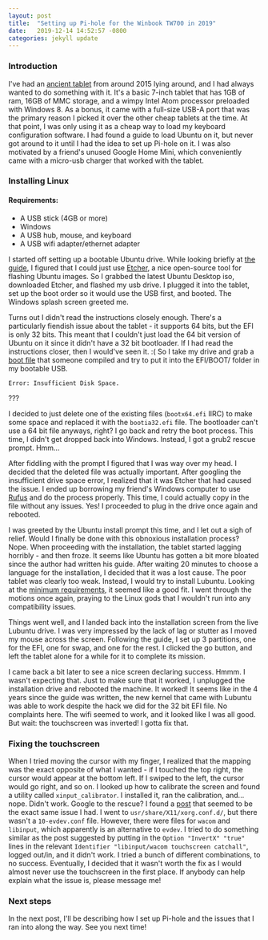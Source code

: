 ```yaml
---
layout: post
title:  "Setting up Pi-hole for the Winbook TW700 in 2019"
date:   2019-12-14 14:52:57 -0800
categories: jekyll update
---
```


### Introduction

I've had an [ancient tablet][winbook-info] from around 2015 lying around, and I had always wanted to do something with it. It's a basic 7-inch tablet that has 1GB of ram, 16GB of MMC storage, and a wimpy Intel Atom processor preloaded with Windows 8. As a bonus, it came with a full-size USB-A port that was the primary reason I picked it over the other cheap tablets at the time. At that point, I was only using it as a cheap way to load my keyboard configuration software. I had found a guide to load Ubuntu on it, but never got around to it until I had the idea to set up Pi-hole on it. I was also motivated by a friend's unused Google Home Mini, which conveniently came with a micro-usb charger that worked with the tablet.

### Installing Linux

#### Requirements:
- A USB stick (4GB or more)
- Windows
- A USB hub, mouse, and keyboard
- A USB wifi adapter/ethernet adapter

I started off setting up a bootable Ubuntu drive. While looking briefly at [the guide][infosoda-guide], I figured that I could just use [Etcher][balena-etcher], a nice open-source tool for flashing Ubuntu images. So I grabbed the latest Ubuntu Desktop iso, downloaded Etcher, and flashed my usb drive. I plugged it into the tablet, set up the boot order so it would use the USB first, and booted. The Windows splash screen greeted me.

Turns out I didn't read the instructions closely enough. There's a particularly fiendish issue about the tablet - it supports 64 bits, but the EFI is only 32 bits. This meant that I couldn't just load the 64 bit version of Ubuntu on it since it didn't have a 32 bit bootloader. If I had read the instructions closer, then I would've seen it. :( So I take my drive and grab a [boot file][32bit-loader] that someone compiled and try to put it into the EFI/BOOT/ folder in my bootable USB.

`Error: Insufficient Disk Space.`

???

I decided to just delete one of the existing files (`bootx64.efi` IIRC) to make some space and replaced it with the `bootia32.efi` file. The bootloader can't use a 64 bit file anyways, right? I go back and retry the boot process. This time, I didn't get dropped back into Windows. Instead, I got a grub2 rescue prompt. Hmm...

After fiddling with the prompt I figured that I was way over my head. I decided that the deleted file was actually important. After googling the insufficient drive space error, I realized that it was Etcher that had caused the issue. I ended up borrowing my friend's Windows computer to use [Rufus][rufus] and do the process properly. This time, I could actually copy in the file without any issues. Yes! I proceeded to plug in the drive once again and rebooted.

I was greeted by the Ubuntu install prompt this time, and I let out a sigh of relief. Would I finally be done with this obnoxious installation process? Nope. When proceeding with the installation, the tablet started lagging horribly - and then froze. It seems like Ubuntu has gotten a bit more bloated since the author had written his guide. After waiting 20 minutes to choose a language for the installation, I decided that it was a lost cause. The poor tablet was clearly too weak. Instead, I would try to install Lubuntu. Looking at the [minimum requirements][lubuntu-requirements], it seemed like a good fit. I went through the motions once again, praying to the Linux gods that I wouldn't run into any compatibility issues.

Things went well, and I landed back into the installation screen from the live Lubuntu drive. I was very impressed by the lack of lag or stutter as I moved my mouse across the screen. Following the guide, I set up 3 partitions, one for the EFI, one for swap, and one for the rest. I clicked the go button, and left the tablet alone for a while for it to complete its mission.

I came back a bit later to see a nice screen declaring success. Hmmm. I wasn't expecting that. Just to make sure that it worked, I unplugged the installation drive and rebooted the machine. It worked! It seems like in the 4 years since the guide was written, the new kernel that came with Lubuntu was able to work despite the hack we did for the 32 bit EFI file. No complaints here. The wifi seemed to work, and it looked like I was all good. But wait: the touchscreen was inverted! I gotta fix that.

### Fixing the touchscreen

When I tried moving the cursor with my finger, I realized that the mapping was the exact opposite of what I wanted - if I touched the top right, the cursor would appear at the bottom left. If I swiped to the left, the cursor would go right, and so on. I looked up how to calibrate the screen and found a utility called `xinput_calibrator`. I installed it, ran the calibration, and... nope. Didn't work. Google to the rescue? I found a [post][touchscreen-post] that seemed to be the exact same issue I had. I went to `usr/share/X11/xorg.conf.d/`, but there wasn't a `10-evdev.conf` file. However, there were files for `wacom` and `libinput`, which apparently is an alternative to `evdev`. I tried to do something similar as the post suggested by putting in the `Option "InvertX" "true"` lines in the relevant `Identifier "libinput/wacom touchscreen catchall"`, logged out/in, and it didn't work. I tried a bunch of different combinations, to no success. Eventually, I decided that it wasn't worth the fix as I would almost never use the touchscreen in the first place. If anybody can help explain what the issue is, please message me!

### Next steps

In the next post, I'll be describing how I set up Pi-hole and the issues that I ran into along the way. See you next time!

[winbook-info]: https://www.thurrott.com/hardware/1484/first-look-winbook-tw700-tablet
[infosoda-guide]: https://web.archive.org/web/20180710011952/http://infosoda.com/ubuntu-tw700-1/
[balena-etcher]: https://www.balena.io/etcher/
[32bit-loader]: https://github.com/jfwells/linux-asus-t100ta/tree/master/boot
[rufus]: https://rufus.ie/
[lubuntu-requirements]: https://lubuntu.net/lubuntu-18-04-bionic-beaver-released/
[touchscreen-post]: https://forums.linuxmint.com/viewtopic.php?t=270801

